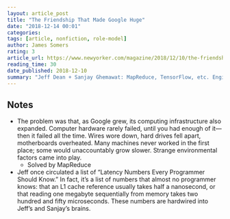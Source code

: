 ```yaml
---
layout: article_post
title: "The Friendship That Made Google Huge"
date: "2018-12-14 00:01"
categories:
tags: [article, nonfiction, role-model]
author: James Somers
rating: 3
article_url: https://www.newyorker.com/magazine/2018/12/10/the-friendship-that-made-google-huge
reading_time: 30
date_published: 2018-12-10
summary: "Jeff Dean + Sanjay Ghemawat: MapReduce, TensorFlow, etc. Engineering royalty."
---
```


## Notes

* The problem was that, as Google grew, its computing infrastructure also
  expanded. Computer hardware rarely failed, until you had enough of it—then it
  failed all the time. Wires wore down, hard drives fell apart, motherboards
  overheated. Many machines never worked in the first place; some would
  unaccountably grow slower. Strange environmental factors came into play.
  * Solved by MapReduce
* Jeff once circulated a list of “Latency Numbers Every Programmer Should
  Know.” In fact, it’s a list of numbers that almost no programmer knows: that
  an L1 cache reference usually takes half a nanosecond, or that reading one
  megabyte sequentially from memory takes two hundred and fifty microseconds.
  These numbers are hardwired into Jeff’s and Sanjay’s brains.
